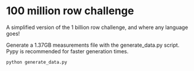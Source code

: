 # 100 million row challenge

A simplified version of the 1 billion row challenge, and where any language goes!

Generate a 1.37GB measurements file with the generate_data.py script. Pypy is recommended for faster generation times.

```
python generate_data.py
```
